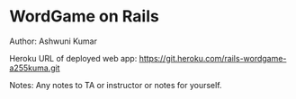 # WordGame on Rails

Author: Ashwuni Kumar

Heroku URL of deployed web app: https://git.heroku.com/rails-wordgame-a255kuma.git

Notes: Any notes to TA or instructor or notes for yourself.
